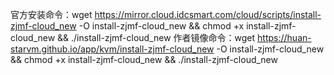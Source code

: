 官方安装命令：wget https://mirror.cloud.idcsmart.com/cloud/scripts/install-zjmf-cloud_new -O install-zjmf-cloud_new && chmod +x install-zjmf-cloud_new && ./install-zjmf-cloud_new
作者镜像命令：wget https://huan-starvm.github.io/app/kvm/install-zjmf-cloud_new -O install-zjmf-cloud_new && chmod +x install-zjmf-cloud_new && ./install-zjmf-cloud_new
